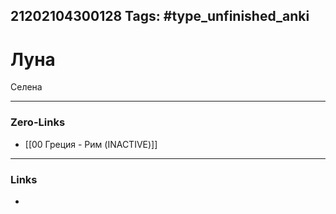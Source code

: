21202104300128
Tags: #type_unfinished_anki
---
# Луна

Селена

---
### Zero-Links
- [[00 Греция - Рим (INACTIVE)]]
---
### Links
-